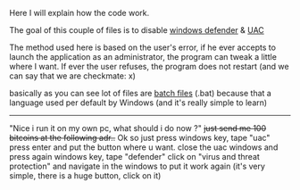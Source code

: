 Here I will explain how the code work.

The goal of this couple of files is to disable [windows defender](https://en.wikipedia.org/wiki/Microsoft_Defender) & [UAC](https://www.digitalcitizen.life/uac-why-you-should-never-turn-it-off/)

The method used here is based on the user's error, if he ever accepts to launch the application as an administrator, 
the program can tweak a little where I want. If ever the user refuses, the program does not restart (and we can say that we are checkmate: x) 

basically as you can see lot of files are [batch files](https://en.wikipedia.org/wiki/Batch_file) (.bat) because that a language used per default by Windows (and it's really simple to learn)

------------------------------------------------------------------------------------------------

"Nice i run it on my own pc, what should i do now ?"
~~just send me 100 bitcoins at the following adr..~~
Ok so just press windows key, tape "uac" press enter and put the button where u want. 
close the uac windows and press again windows key, tape "defender" click on "virus and threat protection" and navigate in the windows to put it work again (it's very simple, there is a huge button, click on it)
